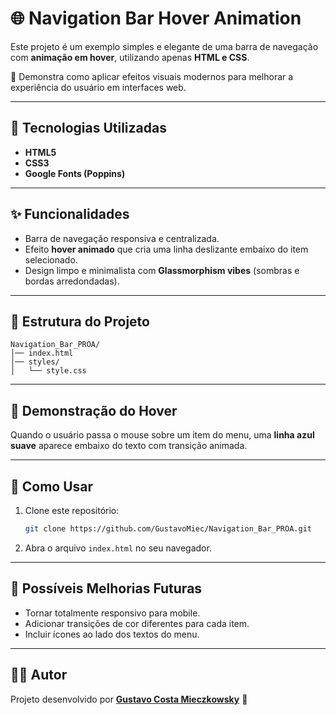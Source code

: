 # 🌐 Navigation Bar Hover Animation  

Este projeto é um exemplo simples e elegante de uma barra de navegação com **animação em hover**, utilizando apenas **HTML e CSS**.  

📌 Demonstra como aplicar efeitos visuais modernos para melhorar a experiência do usuário em interfaces web.  

---

## 🚀 Tecnologias Utilizadas
- **HTML5**
- **CSS3**
- **Google Fonts (Poppins)**

---

## ✨ Funcionalidades
- Barra de navegação responsiva e centralizada.  
- Efeito **hover animado** que cria uma linha deslizante embaixo do item selecionado.  
- Design limpo e minimalista com **Glassmorphism vibes** (sombras e bordas arredondadas).  

---

## 📂 Estrutura do Projeto
```
Navigation_Bar_PROA/
│── index.html
│── styles/
│   └── style.css
```

---

## 🎨 Demonstração do Hover
Quando o usuário passa o mouse sobre um item do menu, uma **linha azul suave** aparece embaixo do texto com transição animada.  

---

## 🔧 Como Usar
1. Clone este repositório:  
   ```bash
   git clone https://github.com/GustavoMiec/Navigation_Bar_PROA.git
   ```
2. Abra o arquivo `index.html` no seu navegador.  

---

## 📌 Possíveis Melhorias Futuras
- Tornar totalmente responsivo para mobile.  
- Adicionar transições de cor diferentes para cada item.  
- Incluir ícones ao lado dos textos do menu.  

---

## 👨‍💻 Autor
Projeto desenvolvido por **[Gustavo Costa Mieczkowsky](https://github.com/GustavoMiec)** 🚀

